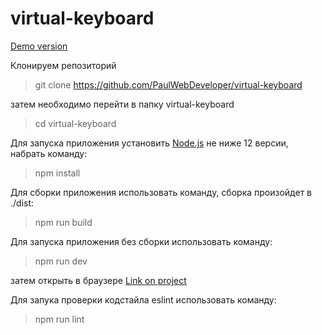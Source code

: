 # virtual-keyboard

[Demo version](https://paulwebdeveloper.github.io/virtual-keyboard/)

Клонируем репозиторий

>git clone https://github.com/PaulWebDeveloper/virtual-keyboard

затем необходимо перейти в папку virtual-keyboard
  
>cd virtual-keyboard


Для запуска приложения установить [Node.js](https://nodejs.org/en/) не ниже 12 версии, набрать команду:

  >npm install
  
Для сборки приложения использовать команду, сборка произойдет в ./dist:

  >npm run build

Для запуска приложения без сборки использовать команду:

  >npm run dev

  затем открыть в браузере [Link on project](http://localhost:8080)

Для запука проверки кодстайла eslint использовать команду:

  >npm run lint

